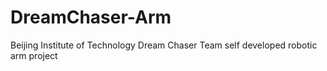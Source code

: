 # DreamChaser-Arm
Beijing Institute of Technology Dream Chaser Team self developed robotic arm project
